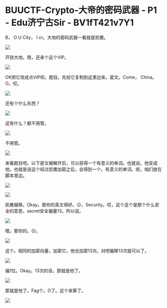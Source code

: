# BUUCTF-Crypto-大帝的密码武器 - P1 - Edu济宁古Sir - BV1fT421v7Y1

B， O U City， I cr。大地的密码武器一看就是凯撒。

![](img/eb972f81383f53a6e932c214bb376c84_1.png)

开锁大地。嗯，还来个这个VIP。

![](img/eb972f81383f53a6e932c214bb376c84_3.png)

OK把它改成点VIP呗。题目。先给它复制到这里边来。密文。Come， China。O。哎。

![](img/eb972f81383f53a6e932c214bb376c84_5.png)

还有个什么东西？

![](img/eb972f81383f53a6e932c214bb376c84_7.png)

这有什么？都不用管。

![](img/eb972f81383f53a6e932c214bb376c84_9.png)

不用管。

![](img/eb972f81383f53a6e932c214bb376c84_11.png)

来看题目吧。以下密文被解开后，可以获得一个有意义的单词。也就说，他变成他。也就是说这个经过凯撒加密之后，会得到一个。有意义的单词。呃，咱们放在脚本里边。



![](img/eb972f81383f53a6e932c214bb376c84_13.png)

![](img/eb972f81383f53a6e932c214bb376c84_14.png)

凯撒偏移。Okay。那你的英文得好。😔，Security。哎，这个这个是那个什么安全的意思，secret安全偏量13。所以说。



![](img/eb972f81383f53a6e932c214bb376c84_16.png)

嗯。那你的。😔。

![](img/eb972f81383f53a6e932c214bb376c84_18.png)

这个。相同的加密向量，加密它。他也加密13次。对吧偏移13次就可以了。

![](img/eb972f81383f53a6e932c214bb376c84_20.png)

偏1位。Okay。13次的话，那就是他了。

![](img/eb972f81383f53a6e932c214bb376c84_22.png)

那就是他了。Fag个。O了。这个来算了。

![](img/eb972f81383f53a6e932c214bb376c84_24.png)